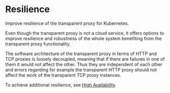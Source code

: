 <!-- loio43b90bc61fa043068cb2bae5ed89f09e -->

# Resilience

Improve resilience of the transparent proxy for Kubernetes.

Even though the transparent proxy is not a cloud service, it offers options to improve resilience and robustness of the whole system benefiting from the transparent proxy functionality.

The software architecture of the transparent proxy in terms of HTTP and TCP proxies is loosely decoupled, meaning that if there are failures in one of them it would not affect the other. Thus they are independent of each other and errors regarding for example the transparent HTTP proxy should not affect the work of the transparent TCP proxy instances.

To achieve additional resilience, see [High Availability](high-availability-fb92ab6.md).

